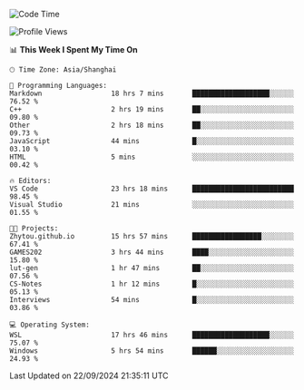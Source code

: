 <!--START_SECTION:waka-->
![Code Time](http://img.shields.io/badge/Code%20Time-2%2C014%20hrs%2049%20mins-blue)

![Profile Views](http://img.shields.io/badge/Profile%20Views-0-blue)

📊 **This Week I Spent My Time On** 

```text
🕑︎ Time Zone: Asia/Shanghai

💬 Programming Languages: 
Markdown                 18 hrs 7 mins       ███████████████████░░░░░░   76.52 % 
C++                      2 hrs 19 mins       ██░░░░░░░░░░░░░░░░░░░░░░░   09.80 % 
Other                    2 hrs 18 mins       ██░░░░░░░░░░░░░░░░░░░░░░░   09.73 % 
JavaScript               44 mins             █░░░░░░░░░░░░░░░░░░░░░░░░   03.10 % 
HTML                     5 mins              ░░░░░░░░░░░░░░░░░░░░░░░░░   00.42 % 

🔥 Editors: 
VS Code                  23 hrs 18 mins      █████████████████████████   98.45 % 
Visual Studio            21 mins             ░░░░░░░░░░░░░░░░░░░░░░░░░   01.55 % 

🐱‍💻 Projects: 
Zhytou.github.io         15 hrs 57 mins      █████████████████░░░░░░░░   67.41 % 
GAMES202                 3 hrs 44 mins       ████░░░░░░░░░░░░░░░░░░░░░   15.80 % 
lut-gen                  1 hr 47 mins        ██░░░░░░░░░░░░░░░░░░░░░░░   07.56 % 
CS-Notes                 1 hr 12 mins        █░░░░░░░░░░░░░░░░░░░░░░░░   05.13 % 
Interviews               54 mins             █░░░░░░░░░░░░░░░░░░░░░░░░   03.86 % 

💻 Operating System: 
WSL                      17 hrs 46 mins      ███████████████████░░░░░░   75.07 % 
Windows                  5 hrs 54 mins       ██████░░░░░░░░░░░░░░░░░░░   24.93 % 
```


 Last Updated on 22/09/2024 21:35:11 UTC
<!--END_SECTION:waka-->
